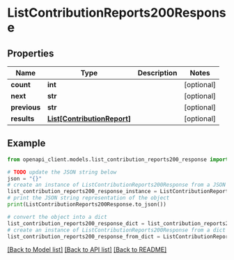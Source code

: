 # ListContributionReports200Response


## Properties

Name | Type | Description | Notes
------------ | ------------- | ------------- | -------------
**count** | **int** |  | [optional] 
**next** | **str** |  | [optional] 
**previous** | **str** |  | [optional] 
**results** | [**List[ContributionReport]**](ContributionReport.md) |  | [optional] 

## Example

```python
from openapi_client.models.list_contribution_reports200_response import ListContributionReports200Response

# TODO update the JSON string below
json = "{}"
# create an instance of ListContributionReports200Response from a JSON string
list_contribution_reports200_response_instance = ListContributionReports200Response.from_json(json)
# print the JSON string representation of the object
print(ListContributionReports200Response.to_json())

# convert the object into a dict
list_contribution_reports200_response_dict = list_contribution_reports200_response_instance.to_dict()
# create an instance of ListContributionReports200Response from a dict
list_contribution_reports200_response_from_dict = ListContributionReports200Response.from_dict(list_contribution_reports200_response_dict)
```
[[Back to Model list]](../README.md#documentation-for-models) [[Back to API list]](../README.md#documentation-for-api-endpoints) [[Back to README]](../README.md)


